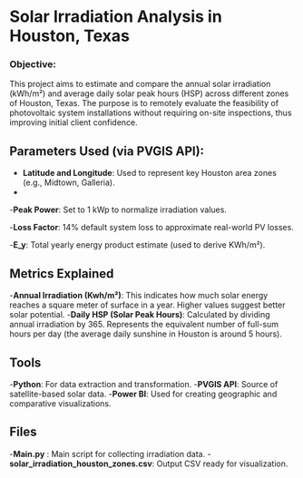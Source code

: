 # Solar Irradiation Analysis in Houston, Texas

### Objective: 
This project aims to estimate and compare the annual solar irradiation (kWh/m²) and average daily solar peak hours (HSP) across different zones of Houston, Texas. The purpose is to remotely evaluate the feasibility of photovoltaic system installations without requiring on-site inspections, thus improving initial client confidence.

## Parameters Used (via PVGIS API): 
- **Latitude and Longitude**: Used to represent key Houston area zones (e.g., Midtown, Galleria).
- 
-**Peak Power**: Set to 1 kWp to normalize irradiation values.
  
-**Loss Factor**: 14% default system loss to approximate real-world PV losses.

-**E_y**: Total yearly energy product estimate (used to derive KWh/m²).

## Metrics Explained
-**Annual Irradiation (Kwh/m²)**: This indicates how much solar energy reaches a square meter of surface in a year. Higher values suggest better solar potential.
-**Daily HSP (Solar Peak Hours)**: Calculated by dividing annual irradiation by 365. Represents the equivalent number of full-sum hours per day (the average daily sunshine in Houston is around 5 hours).

## Tools
-**Python**: For data extraction and transformation.
-**PVGIS API**: Source of satellite-based solar data.
-**Power BI**: Used for creating geographic and comparative visualizations.

## Files
-**Main.py** : Main script for collecting irradiation data.
-**solar_irradiation_houston_zones.csv**: Output CSV ready for visualization.

